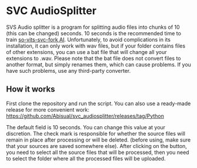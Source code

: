 # SVC AudioSplitter
SVS Audio splitter is a program for splitting audio files into chunks of 10 (this can be changed) seconds. 10 seconds is the recommended time to train [so-vits-svc-fork AI](https://github.com/voicepaw/so-vits-svc-fork). Unfortunately, to avoid complications in its installation, it can only work with wav files, but if your folder contains files of other extensions, you can use a bat file that will change all your extensions to .wav. 
Please note that the bat file does not convert files to another format, but simply renames them, which can cause problems. If you have such problems, use any third-party converter.

## How it works

First clone the repository and run the script. You can also use a ready-made release for more convenient work: https://github.com/Abisual/svc_audiosplitter/releases/tag/Python

The default field is 10 seconds. You can change this value at your discretion.
The check mark is responsible for whether the source files will remain in place after processing or will be deleted. (before using, make sure that your sources are saved somewhere else).
After clicking on the button, you need to select all the source files that will be processed, then you need to select the folder where all the processed files will be uploaded.
